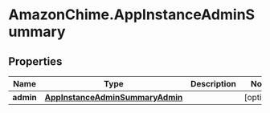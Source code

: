 # AmazonChime.AppInstanceAdminSummary

## Properties

Name | Type | Description | Notes
------------ | ------------- | ------------- | -------------
**admin** | [**AppInstanceAdminSummaryAdmin**](AppInstanceAdminSummaryAdmin.md) |  | [optional] 



